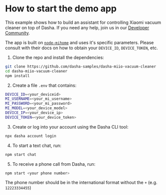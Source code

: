 # How to start the demo app

This example shows how to build an assistant for controlling Xiaomi vacuum cleaner on top of Dasha. If you need any help, join us in our [Developer Community](https://community.dasha.ai).

The app is built on [`node-mihome`](https://www.npmjs.com/package/node-mihome) and uses it's specific parameters. Please consult with their docs on how to obtain your `DEVICE_ID`, `DEVICE_TOKEN`, etc.

1. Clone the repo and install the dependencies:

```sh
git clone https://github.com/dasha-samples/dasha-miio-vacuum-cleaner
cd dasha-miio-vacuum-cleaner
npm install
```

2. Create a file `.env` that contains:
```sh
DEVICE_ID=<your_deviceid>
MI_USERNAME=<your_mi_username>
MI_PASSWORD=<your_mi_password>
MI_MODEL=<your_device_model>
DEVICE_IP=<your_device_ip>
DEVICE_TOKEN=<your_device_token>
```

3. Create or log into your account using the Dasha CLI tool:

```sh
npx dasha account login
```

4. To start a text chat, run:

```sh
npm start chat
```

5. To receive a phone call from Dasha, run:

```sh
npm start <your phone number>
```

The phone number should be in the international format without the `+` (e.g. `12223334455`)
